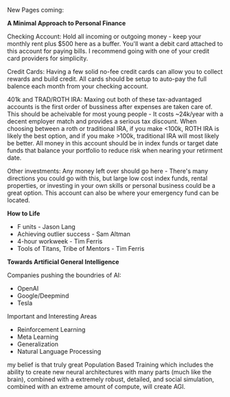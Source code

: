 New Pages coming:

**A Minimal Approach to Personal Finance**

Checking Account: Hold all incoming or outgoing money - keep your monthly rent plus $500 here as a buffer. You'll want a debit card attached to this account for paying bills. I recommend going with one of your credit card providers for simplicity.

Credit Cards: Having a few solid no-fee credit cards can allow you to collect rewards and build credit. All cards should be setup to auto-pay the full balence each month from your checking account.

401k and TRAD/ROTH IRA: Maxing out both of these tax-advantaged accounts is the first order of bussiness after expenses are taken care of. This should be acheivable for most young people - It costs ~24k/year with a decent employer match and provides a serious tax discount. When choosing between a roth or traditional IRA, if you make <100k, ROTH IRA is likely the best option, and if you make >100k, traditional IRA will most likely be better. All money in this account should be in index funds or target date funds that balance your portfolio to reduce risk when nearing your retirment date.

Other investments: Any money left over should go here - There's many directions you could go with this, but large low cost index funds, rental properties, or investing in your own skills or personal business could be a great option. This account can also be where your emergency fund can be located.

**How to Life**

 - F units - Jason Lang
 - Achieving outlier success - Sam Altman 
 - 4-hour workweek - Tim Ferris 
 - Tools of Titans, Tribe of Mentors - Tim Ferris 


**Towards Artificial General Intelligence**

Companies pushing the boundries of AI: 
 - OpenAI 
 - Google/Deepmind
 - Tesla

Important and Interesting Areas
 - Reinforcement Learning 
 - Meta Learning 
 - Generalization
 - Natural Language Processing
 
my belief is that truly great Population Based Training which includes the ability to create new neural architectures with many parts (much like the brain), combined with a extremely robust, detailed, and social simulation, combined with an extreme amount of compute, will create AGI.
